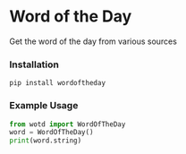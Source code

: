# Word of the Day

Get the word of the day from various sources

### Installation

```
pip install wordoftheday
```
### Example Usage

```python
from wotd import WordOfTheDay
word = WordOfTheDay()
print(word.string)
```
